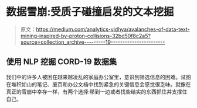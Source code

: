 # 数据雪崩:受质子碰撞启发的文本挖掘

> 原文：<https://medium.com/analytics-vidhya/avalanches-of-data-text-mining-inspired-by-proton-collisions-32bd50f8c2a5?source=collection_archive---------19----------------------->

## 使用 NLP 挖掘 CORD-19 数据集

我们中的许多人被困在越来越凌乱的家庭办公室里，意识到筛选信息的困难。试图在堆积如山的笔记、废页和办公文档中找到紧急的关键信息会感觉很乏味。就像在真正的雪崩中幸存一样，有两个选择:移到一边或者找些结实的东西抓住并支撑住自己。